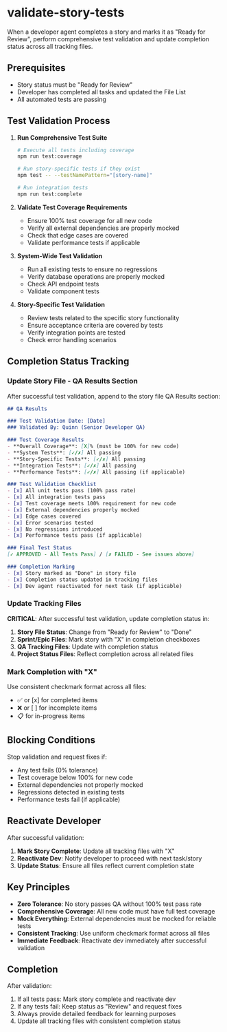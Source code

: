# validate-story-tests

When a developer agent completes a story and marks it as "Ready for Review", perform comprehensive test validation and update completion status across all tracking files.

## Prerequisites

- Story status must be "Ready for Review"
- Developer has completed all tasks and updated the File List
- All automated tests are passing

## Test Validation Process

1. **Run Comprehensive Test Suite**
   ```bash
   # Execute all tests including coverage
   npm run test:coverage
   
   # Run story-specific tests if they exist
   npm test -- --testNamePattern="[story-name]"
   
   # Run integration tests
   npm run test:complete
   ```

2. **Validate Test Coverage Requirements**
   - Ensure 100% test coverage for all new code
   - Verify all external dependencies are properly mocked
   - Check that edge cases are covered
   - Validate performance tests if applicable

3. **System-Wide Test Validation**
   - Run all existing tests to ensure no regressions
   - Verify database operations are properly mocked
   - Check API endpoint tests
   - Validate component tests

4. **Story-Specific Test Validation**
   - Review tests related to the specific story functionality
   - Ensure acceptance criteria are covered by tests
   - Verify integration points are tested
   - Check error handling scenarios

## Completion Status Tracking

### Update Story File - QA Results Section

After successful test validation, append to the story file QA Results section:

```markdown
## QA Results

### Test Validation Date: [Date]
### Validated By: Quinn (Senior Developer QA)

### Test Coverage Results
- **Overall Coverage**: [X]% (must be 100% for new code)
- **System Tests**: [✓/✗] All passing
- **Story-Specific Tests**: [✓/✗] All passing
- **Integration Tests**: [✓/✗] All passing
- **Performance Tests**: [✓/✗] All passing (if applicable)

### Test Validation Checklist
- [x] All unit tests pass (100% pass rate)
- [x] All integration tests pass
- [x] Test coverage meets 100% requirement for new code
- [x] External dependencies properly mocked
- [x] Edge cases covered
- [x] Error scenarios tested
- [x] No regressions introduced
- [x] Performance tests pass (if applicable)

### Final Test Status
[✓ APPROVED - All Tests Pass] / [✗ FAILED - See issues above]

### Completion Marking
- [x] Story marked as "Done" in story file
- [x] Completion status updated in tracking files
- [x] Dev agent reactivated for next task (if applicable)
```

### Update Tracking Files

**CRITICAL**: After successful test validation, update completion status in:

1. **Story File Status**: Change from "Ready for Review" to "Done"
2. **Sprint/Epic Files**: Mark story with "X" in completion checkboxes
3. **QA Tracking Files**: Update with completion status
4. **Project Status Files**: Reflect completion across all related files

### Mark Completion with "X"

Use consistent checkmark format across all files:
- ✅ or [x] for completed items
- ❌ or [ ] for incomplete items
- 📋 for in-progress items

## Blocking Conditions

Stop validation and request fixes if:

- Any test fails (0% tolerance)
- Test coverage below 100% for new code
- External dependencies not properly mocked
- Regressions detected in existing tests
- Performance tests fail (if applicable)

## Reactivate Developer

After successful validation:

1. **Mark Story Complete**: Update all tracking files with "X"
2. **Reactivate Dev**: Notify developer to proceed with next task/story
3. **Update Status**: Ensure all files reflect current completion state

## Key Principles

- **Zero Tolerance**: No story passes QA without 100% test pass rate
- **Comprehensive Coverage**: All new code must have full test coverage
- **Mock Everything**: External dependencies must be mocked for reliable tests
- **Consistent Tracking**: Use uniform checkmark format across all files
- **Immediate Feedback**: Reactivate dev immediately after successful validation

## Completion

After validation:

1. If all tests pass: Mark story complete and reactivate dev
2. If any tests fail: Keep status as "Review" and request fixes
3. Always provide detailed feedback for learning purposes
4. Update all tracking files with consistent completion status 